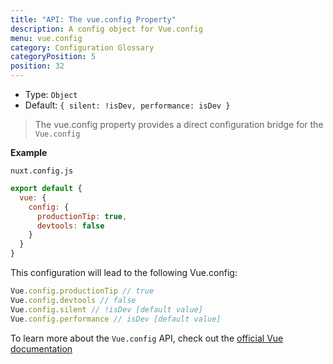 ```yaml
---
title: "API: The vue.config Property"
description: A config object for Vue.config
menu: vue.config
category: Configuration Glossary
categoryPosition: 5
position: 32
---
```


- Type: `Object`
- Default: `{ silent: !isDev, performance: isDev }`

> The vue.config property provides a direct configuration bridge for the `Vue.config`


**Example**

`nuxt.config.js`

```js
export default {
  vue: {
    config: {
      productionTip: true,
      devtools: false
    }
  }
}
```

This configuration will lead to the following Vue.config:

``` js
Vue.config.productionTip // true
Vue.config.devtools // false
Vue.config.silent // !isDev [default value]
Vue.config.performance // isDev [default value]
```


To learn more about the `Vue.config` API, check out the [official Vue documentation](https://vuejs.org/v2/api/#Global-Config)
